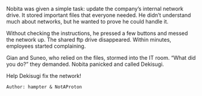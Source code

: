 Nobita was given a simple task: update the company’s internal network drive. It stored important files that everyone needed. He didn’t understand much about networks, but he wanted to prove he could handle it.

Without checking the instructions, he pressed a few buttons and messed the network up. The shared ftp drive disappeared. Within minutes, employees started complaining.

Gian and Suneo, who relied on the files, stormed into the IT room. “What did you do?” they demanded. Nobita panicked and called Dekisugi.

Help Dekisugi fix the network!

    Author: hampter & NotAProton
